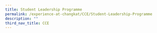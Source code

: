 ```yaml
---
title: Student Leadership Programme
permalink: /experience-at-changkat/CCE/Student-Leadership-Programme
description: ""
third_nav_title: CCE
---
```

